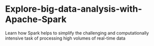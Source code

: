 # Explore-big-data-analysis-with-Apache-Spark
Learn how Spark helps to simplify the challenging and computationally intensive task of processing high volumes of real-time data

